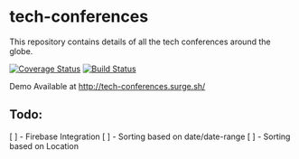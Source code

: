 # tech-conferences
This repository contains details of all the tech conferences around the globe.

[![Coverage Status](https://coveralls.io/repos/github/code-for-cause/tech-conferences/badge.svg?branch=master)](https://coveralls.io/github/code-for-cause/tech-conferences?branch=master)
[![Build Status](https://travis-ci.org/code-for-cause/tech-conferences.svg?branch=master)](https://travis-ci.org/code-for-cause/tech-conferences)

Demo Available at
http://tech-conferences.surge.sh/


## Todo:

[ ] - Firebase Integration
[ ] - Sorting based on date/date-range
[ ] - Sorting based on Location
